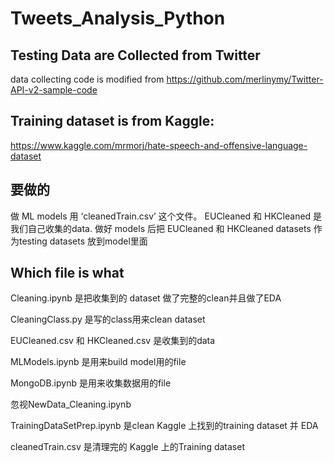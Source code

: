 # Tweets_Analysis_Python

## Testing Data are Collected from Twitter
data collecting code is modified from https://github.com/merlinymy/Twitter-API-v2-sample-code 
## Training dataset is from Kaggle:
https://www.kaggle.com/mrmorj/hate-speech-and-offensive-language-dataset

## 要做的
做 ML models 用 ‘cleanedTrain.csv’ 这个文件。
EUCleaned 和 HKCleaned 是我们自己收集的data.
做好 models 后把 EUCleaned 和 HKCleaned datasets 作为testing datasets 放到model里面

## Which file is what
Cleaning.ipynb 是把收集到的 dataset 做了完整的clean并且做了EDA

CleaningClass.py 是写的class用来clean dataset

EUCleaned.csv 和 HKCleaned.csv 是收集到的data

MLModels.ipynb 是用来build model用的file

MongoDB.ipynb 是用来收集数据用的file

忽视NewData_Cleaning.ipynb

TrainingDataSetPrep.ipynb 是clean Kaggle 上找到的training dataset 并 EDA

cleanedTrain.csv 是清理完的 Kaggle 上的Training dataset




